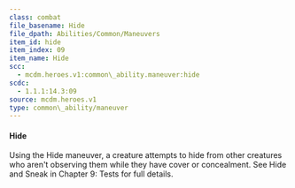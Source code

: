 ```yaml
---
class: combat
file_basename: Hide
file_dpath: Abilities/Common/Maneuvers
item_id: hide
item_index: 09
item_name: Hide
scc:
  - mcdm.heroes.v1:common\_ability.maneuver:hide
scdc:
  - 1.1.1:14.3:09
source: mcdm.heroes.v1
type: common\_ability/maneuver
---
```


#### Hide

Using the Hide maneuver, a creature attempts to hide from other creatures who aren't observing them while they have cover or concealment. See Hide and Sneak in Chapter 9: Tests for full details.
